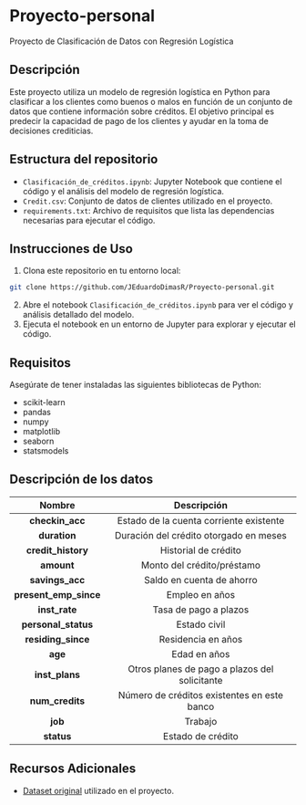 # Proyecto-personal
Proyecto de Clasificación de Datos con Regresión Logística 

## Descripción
Este proyecto utiliza un modelo de regresión logística en Python para clasificar a los clientes como buenos o malos en función de un conjunto de datos que contiene información sobre créditos. El objetivo
principal es predecir la capacidad de pago de los clientes y ayudar en la toma de decisiones crediticias.

## Estructura del repositorio
- `Clasificación_de_créditos.ipynb`: Jupyter Notebook que contiene el código y el análisis del modelo de regresión logística.
- `Credit.csv`: Conjunto de datos de clientes utilizado en el proyecto.
- `requirements.txt`: Archivo de requisitos que lista las dependencias necesarias para ejecutar el código.

## Instrucciones de Uso
1. Clona este repositorio en tu entorno local:

```bash
git clone https://github.com/JEduardoDimasR/Proyecto-personal.git
```
2. Abre el notebook `Clasificación_de_créditos.ipynb` para ver el código y análisis detallado del modelo.
3. Ejecuta el notebook en un entorno de Jupyter para explorar y ejecutar el código.

## Requisitos
Asegúrate de tener instaladas las siguientes bibliotecas de Python:
- scikit-learn
- pandas
- numpy
- matplotlib
- seaborn
- statsmodels

## Descripción de los datos

| **Nombre**   | **Descripción** |
| :--------: | :----:| 
| **checkin_acc**     | Estado de la cuenta corriente existente  | 
| **duration**    | Duración del crédito otorgado en meses   | 
| **credit_history**  | Historial de crédito  |
| **amount**  | Monto del crédito/préstamo|
| **savings_acc**  | Saldo en cuenta de ahorro   |
| **present_emp_since**  | Empleo en años  |
| **inst_rate**  |Tasa de pago a plazos  |
| **personal_status**  | Estado civil  |
| **residing_since**  | Residencia en años   |
| **age**  | Edad en años  |
| **inst_plans**  | Otros planes de pago a plazos del solicitante|
| **num_credits**  | Número de créditos existentes en este banco |
| **job**  | Trabajo |
| **status**  | Estado de crédito  |




## Recursos Adicionales
- [Dataset original](https://archive.ics.uci.edu/dataset/144/statlog+german+credit+data) utilizado en el proyecto.

     

